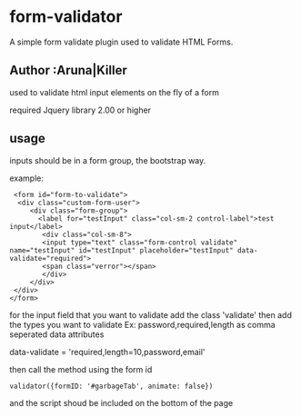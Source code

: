 # form-validator
A simple form validate plugin used to validate HTML Forms.  

## Author :Aruna|Killer

 used to validate html input elements on the fly
 of a form

 required Jquery library 2.00 or higher

## usage

  inputs should be in a form group, the bootstrap way.
  
  example:
     
     <form id="form-to-validate">
      <div class="custom-form-user">
         <div class="form-group">
           <label for="testInput" class="col-sm-2 control-label">test input</label>
            <div class="col-sm-8">
            <input type="text" class="form-control validate"  name="testInput" id="testInput" placeholder="testInput" data-   validate="required">
            <span class="verror"></span>
            </div>
         </div>
     </div>
    </form>

  for the input field that you want to validate add the class 'validate'
  then add the types you want to validate Ex: password,required,length as comma seperated data attributes

  data-validate = 'required,length=10,password,email'

  then call the method using the form id

    validator({formID: '#garbageTab', animate: false})

  and the script shoud be included on the bottom of the page



